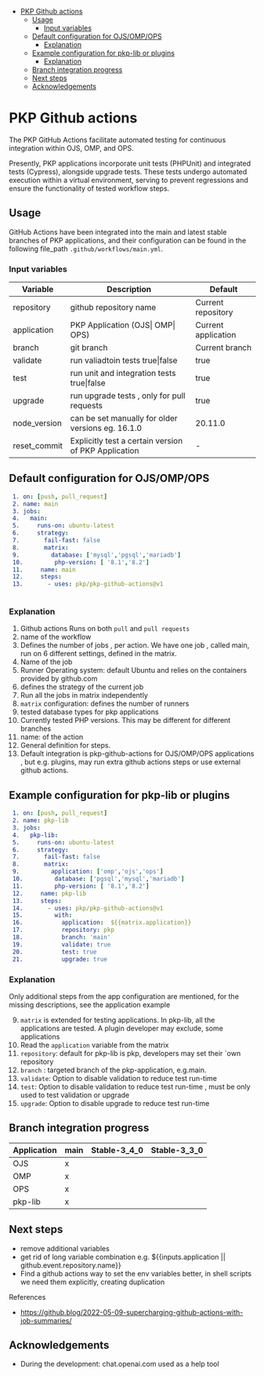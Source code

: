 -   [PKP Github actions](#pkp-github-actions)
    -   [Usage](#usage)
        -   [Input variables](#input-variables)
    -   [Default configuration for
        OJS/OMP/OPS](#default-configuration-for-ojsompops)
        -   [Explanation](#explanation)
    -   [Example configuration for pkp-lib or
        plugins](#example-configuration-for-pkp-lib-or-plugins)
        -   [Explanation](#explanation-1)
    -   [Branch integration progress](#branch-integration-progress)
    -   [Next steps](#next-steps)
    -   [Acknowledgements](#acknowledgements)


# PKP Github actions 

The PKP GitHub Actions facilitate automated testing for continuous integration within OJS, OMP, and OPS.

Presently, PKP applications incorporate unit tests (PHPUnit) and integrated tests (Cypress), alongside upgrade tests.
These tests undergo automated execution within a virtual environment, serving to prevent regressions and ensure 
the functionality of tested workflow steps.

## Usage
GitHub Actions have been integrated into the main and latest stable branches of PKP applications, 
and their configuration can be found in the following file_path `.github/workflows/main.yml`.

### Input variables


| Variable     | Description                                           | Default             |
|--------------|-------------------------------------------------------|---------------------| 
| repository   | github repository name                                | Current repository  |
| application  | PKP Application (OJS\| OMP\| OPS)                     | Current application |
| branch       | git branch                                            | Current branch      |
| validate     | run valiadtoin tests true\|false                      | true                |
| test         | run unit and integration tests true\|false            | true                |
| upgrade      | run upgrade tests , only for pull requests            | true                |
| node_version | can be set manually for older versions eg. 16.1.0     | 20.11.0             |
| reset_commit | Explicitly test a certain version of PKP Application  | -                   |



##  Default configuration for OJS/OMP/OPS
```yml
 1. on: [push, pull_request]
 2. name: main
 3. jobs:
 4.   main:
 5.     runs-on: ubuntu-latest
 6.     strategy:
 7.       fail-fast: false
 8.       matrix:
 9.         database: ['mysql','pgsql','mariadb']
 10.         php-version: [ '8.1','8.2']
 11.     name: main
 12.     steps:
 13.       - uses: pkp/pkp-github-actions@v1
        
```
### Explanation
1. Github actions Runs on both `pull` and `pull requests`
2. name of the workflow
3. Defines the number of jobs , per action. We have one job , called main, run on 6 different settings, defined in the matrix. 
4. Name of the job
5. Runner Operating system: default Ubuntu and relies on the containers provided by github.com
6. defines the strategy of the current job
7. Run all the  jobs in matrix  independently
8. `matrix` configuration: defines the number of runners
9.  tested database types for pkp applications
10. Currently tested PHP versions. This may be different for different branches
11. name: of the action
12. General definition for steps.  
13. Default integration is pkp-github-actions for OJS/OMP/OPS applications , but e.g. plugins, may run  extra github actions steps or use external github actions.
## Example configuration for pkp-lib or plugins

```yml
 1. on: [push, pull_request]
 2. name: pkp-lib
 3. jobs:
 4.   pkp-lib:
 5.     runs-on: ubuntu-latest
 6.     strategy:
 7.       fail-fast: false
 8.       matrix:
 9.         application: ['omp','ojs','ops']
 10.         database: ['pgsql','mysql','mariadb']
 11.         php-version: [ '8.1','8.2']
 12.     name: pkp-lib
 13.     steps:
 14.       - uses: pkp/pkp-github-actions@v1
 15.         with:
 16.           application:  ${{matrix.application}}
 17.           repository: pkp
 18.           branch: 'main'
 19.           validate: true
 20.           test: true
 21.           upgrade: true

```
### Explanation

Only additional steps from the app configuration are mentioned, for the missing descriptions, see the application example

9.  `matrix` is extended for testing applications. In pkp-lib, all the applications are tested. A plugin developer may exclude, some applications
16. Read the `application` variable from the matrix
17. `repository`: default for pkp-lib is pkp, developers may set their `own repository
18. `branch` : targeted branch of the pkp-application, e.g.main. 
19. `validate`: Option to disable validation to reduce test run-time 
19. `test`: Option to disable validation to reduce test run-time , must be only used to test validation or upgrade
19. `upgrade`: Option to disable upgrade to reduce test run-time 

## Branch integration progress
| Application | main | Stable-3_4_0 | Stable-3_3_0 |
|-------------|------|--------------|--------------| 
| OJS         | x    |              |              | 
| OMP         | x    |              |              | 
| OPS         | x    |              |              | 
| pkp-lib     | x    |              |              | 


## Next steps

- remove additional variables
- get rid of long variable combination e.g. ${{inputs.application || github.event.repository.name}}
- Find a github actions way to set the env variables better, in shell scripts we need them explicitly, creating duplication

References
-  https://github.blog/2022-05-09-supercharging-github-actions-with-job-summaries/

## Acknowledgements
- During the development: chat.openai.com used as a help tool


